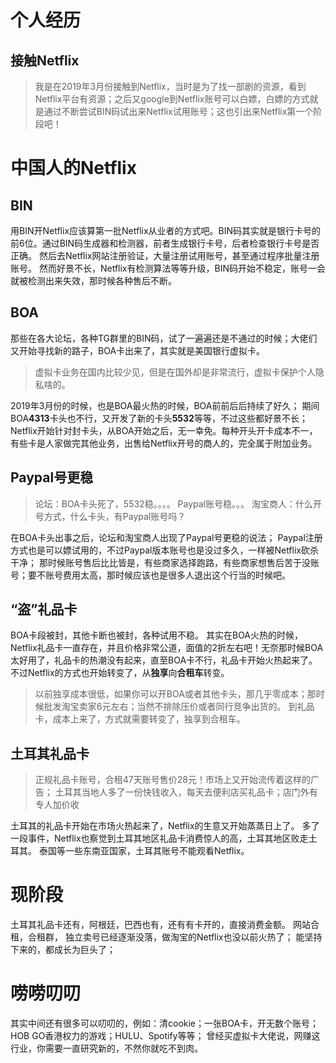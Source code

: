 # 个人经历
## 接触Netflix
> 我是在2019年3月份接触到Netflix，当时是为了找一部剧的资源，看到Netflix平台有资源；之后又google到Netflix账号可以白嫖，白嫖的方式就是通过不断尝试BIN码试出来Netflix试用账号；这也引出来Netflix第一个阶段吧！

# 中国人的Netflix
## BIN
用BIN开Netflix应该算第一批Netflix从业者的方式吧。BIN码其实就是银行卡号的前6位。通过BIN码生成器和检测器，前者生成银行卡号，后者检查银行卡号是否正确。
然后去Netflix网站注册验证，大量注册试用账号，甚至通过程序批量注册账号。
然而好景不长，Netflix有检测算法等等升级，BIN码开始不稳定，账号一会就被检测出来失效，那时候各种售后不断。

## BOA
那些在各大论坛，各种TG群里的BIN码，试了一遍遍还是不通过的时候；大佬们又开始寻找新的路子，BOA卡出来了，其实就是美国银行虚拟卡。
> 虚拟卡业务在国内比较少见，但是在国外却是非常流行，虚拟卡保护个人隐私啥的。

2019年3月份的时候，也是BOA最火热的时候，BOA前前后后持续了好久；
期间BOA**4313**卡头也不行，又开发了新的卡头**5532**等等，不过这些都好景不长；
Netflix开始针对封卡头，从BOA开始之后，无一幸免。每种开头开卡成本不一，有些卡是人家做完其他业务，出售给Netflix开号的商人的，完全属于附加业务。

## Paypal号更稳
> 论坛：BOA卡头死了，5532稳。。。。 Paypal账号稳。。。 
> 淘宝商人：什么开号方式，什么卡头，有Paypal账号吗？

在BOA卡头出事之后，论坛和淘宝商人出现了Paypal号更稳的说法；
Paypal注册方式也是可以嫖试用的，不过Paypal版本账号也是没过多久，一样被Netflix砍杀干净；
那时候账号售后比比皆是，有些商家选择跑路，有些商家想售后苦于没账号；要不账号费用太高，那时候应该也是很多人退出这个行当的时候吧。

## “盗”礼品卡
BOA卡段被封，其他卡断也被封，各种试用不稳。
其实在BOA火热的时候，Netflix礼品卡一直存在，并且价格非常公道，面值的2折左右吧！无奈那时候BOA太好用了，礼品卡的热潮没有起来，直至BOA卡不行，礼品卡开始火热起来了。
不过Netflix的方式也开始转变了，从**独享**向**合租车**转变。
> 以前独享成本很低，如果你可以开BOA或者其他卡头，那几乎零成本；那时候批发淘宝卖家6元左右；当然不排除压价或者同行竞争出货的。
> 到礼品卡，成本上来了，方式就需要转变了，独享到合租车。

## 土耳其礼品卡
> 正规礼品卡账号，合租47天账号售价28元！市场上又开始流传着这样的广告；
> 土耳其当地人多了一份快钱收入，每天去便利店买礼品卡；店门外有专人加价收

土耳其的礼品卡开始在市场火热起来了，Netflix的生意又开始蒸蒸日上了。
多了一段事件，Netflix也察觉到土耳其地区礼品卡消费惊人的高，土耳其地区败走土耳其。
泰国等一些东南亚国家，土耳其账号不能观看Netflix。

# 现阶段
土耳其礼品卡还有，阿根廷，巴西也有，还有有卡开的，直接消费金额。
网站合租，合租群，
独立卖号已经逐渐没落，做淘宝的Netflix也没以前火热了；
能坚持下来的，都成长为巨头了；

# 唠唠叨叨
其实中间还有很多可以叨叨的，例如：清cookie；一张BOA卡，开无数个账号；HOB GO香港权力的游戏；HULU、Spotify等等；
曾经买虚拟卡大佬说，网赚这行业，你需要一直研究新的，不然你就吃不到肉。


